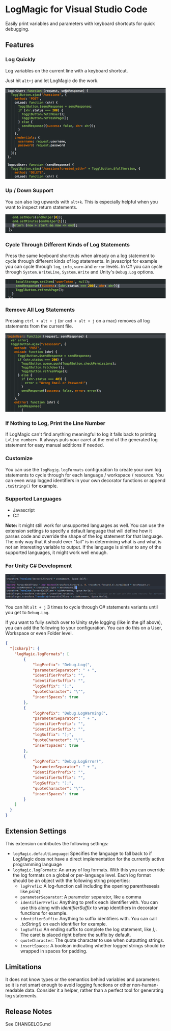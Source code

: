 # LogMagic for Visual Studio Code

Easily print variables and parameters with keyboard shortcuts for quick debugging.

## Features

### Log Quickly

Log variables on the current line with a keyboard shortcut.

Just hit `alt+j` and let LogMagic do the work.

![Log anything quickly](images/log-anything.gif "Log anything quickly")

### Up / Down Support

You can also log upwards with `alt+k`. This is especially helpful when you want to inspect
return statements.

![Log Upwads](images/log-up.gif "Log Upwards")

### Cycle Through Different Kinds of Log Statements

Press the same keyboard shortcuts when already on a log statement to cycle through different kinds of log statements.
In javascript for example you can cycle through `log`, `info`, `warn` and `error` levels. In C# you can cycle through
`System.WriteLine`, `System.Write` and Unity's `Debug.Log` options.

![Log cycle](images/log-cycle.gif "Cycling through log levels is a breeze")

### Remove All Log Statements

Pressing `ctrl + alt + j` (or `cmd + alt + j` on a mac) removes all log statements from the current file.

![Remove all log statements](images/remove-all.gif "Remove all log statements")

### If Nothing to Log, Print the Line Number

If LogMagic can't find anything meaningful to log it falls back to printing `L<line number>`.
It always puts your caret at the end of the generated log statement for easy manual additions if needed.

### Customize

You can use the `logMagig.logFormats` configuration to create your own log statements to cycle through for each language / workspace / resource. You can even wrap logged identifiers in your own decorator functions or append `.toString()` for example.


### Supported Languages

- Javascript
- C#

**Note:** it might still work for unsupported languages as well. You can use the extension settings to specify a default language that will define how it parses code and override the shape of the log statement for that language. The only way that it should ever "fail" is in determining what is and what is not an interesting variable to output. If the language is similar to any of the supported languages, it might work well enough.

### For Unity C# Development

![Unity Logging](images/log-unity.gif "Unity Logging")

You can hit `alt + j` 3 times to cycle through C# statements variants until you get to `Debug.Log`.

If you want to fully switch over to Unity style logging (like in the gif above), you can add the following to your configuration. You can do this on a User, Workspace or even Folder level.

```json
{
  "[csharp]": {
    "logMagic.logFormats": [
        {
            "logPrefix": "Debug.Log(",
            "parameterSeparator": " + ",
            "identifierPrefix": "",
            "identifierSuffix": "",
            "logSuffix": ");",
            "quoteCharacter": "\"",
            "insertSpaces": true
        },
        {
            "logPrefix": "Debug.LogWarning(",
            "parameterSeparator": " + ",
            "identifierPrefix": "",
            "identifierSuffix": "",
            "logSuffix": ");",
            "quoteCharacter": "\"",
            "insertSpaces": true
        },
        {
            "logPrefix": "Debug.LogError(",
            "parameterSeparator": " + ",
            "identifierPrefix": "",
            "identifierSuffix": "",
            "logSuffix": ");",
            "quoteCharacter": "\"",
            "insertSpaces": true
        }
    ]
  }
}
```

## Extension Settings

This extension contributes the following settings:

- `logMagic.defaultLanguage`: Specifies the language to fall back to if LogMagic does not have a direct implementation for the currently active programming language
- `logMagic.logFormats`: An array of log formats. With this you can override the log formats on a global or per-language level. Each log format should be an object with the following string properties:
  - `logPrefix`: A log-function call including the opening parenthesesis like _print(_
  - `parameterSeparator`: A parameter separator, like a comma
  - `identifierPrefix`: Anything to prefix each identifier with. You can use this along with _identifierSuffix_ to wrap identifiers in decorator functions for example.
  - `identifierSuffix`: Anything to suffix identifiers with. You can call _.toString()_ on each identifier for example.
  - `logSuffix`: An ending suffix to complete the log statement, like _);_. The caret is placed right before the suffix by default.
  - `quoteCharacter`: The quote character to use when outputting strings.
  - `insertSpaces`: A boolean indicating whether logged strings should be wrapped in spaces for padding.

## Limitations

It does not know types or the semantics behind variables and parameters so it is not smart enough to avoid logging functions or other non-human-readable data. Consider it a helper, rather than a perfect tool for generating log statements.

## Release Notes

See CHANGELOG.md